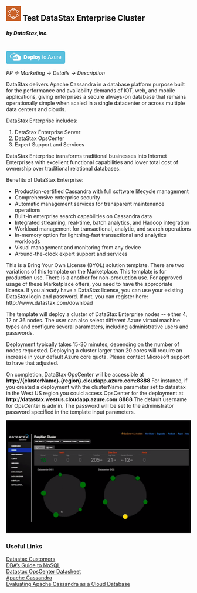 
## <img src="images/Logo_Datastax.png"/> Test DataStax Enterprise Cluster 
##### by DataStax,Inc.
<br/>
<a href="https://portal.azure.com/#create/datastax.datastax-enterprise-cluster byol-non-production">
<img src="images/deploybutton.png"/>    
</a>

*PP -> Marketing -> Details -> Description*

<p>DataStax delivers Apache Cassandra in a database platform purpose built for the performance and availability demands of IOT, web, and mobile applications, giving enterprises a secure always-on database that remains operationally simple when scaled in a single datacenter or across multiple data centers and clouds.</p>

<p>DataStax Enterprise includes:</p>

<ol>
<li>DataStax Enterprise Server</li>
<li>DataStax OpsCenter</li>
<li>Expert Support and Services</li>
</ol>

<p>DataStax Enterprise transforms traditional businesses into Internet Enterprises with excellent functional capabilities and lower total cost of ownership over traditional relational databases.</p>

<p>Benefits of DataStax Enterprise:</p>

<ul>
<li>Production-certified Cassandra with full software lifecycle management</li>
<li>Comprehensive enterprise security</li>
<li>Automatic management services for transparent maintenance operations</li>
<li>Built-in enterprise search capabilities on Cassandra data</li>
<li>Integrated streaming, real-time, batch analytics, and Hadoop integration</li>
<li>Workload management for transactional, analytic, and search operations</li>
<li>In-memory option for lightning-fast transactional and analytics workloads</li>
<li>Visual management and monitoring from any device</li>
<li>Around-the-clock expert support and services</li>
</ul>

<p>This is a Bring Your Own License (BYOL) solution template. There are two variations of this template on the Marketplace. This template is for production use.  There is a another for non-production use. For approved usage of these Marketplace offers, you need to have the appropriate license. If you already have a DataStax license, you can use your existing DataStax login and password.  If not, you can register here: http://www.datastax.com/download</p>

<p>The template will deploy a cluster of DataStax Enterprise nodes -- either 4, 12 or 36 nodes.  The user can also select different Azure virtual machine types and configure several parameters, including administrative users and passwords.</p>

<p>Deployment typically takes 15-30 minutes, depending on the number of nodes requested.  Deploying a cluster larger than 20 cores will require an increase in your default Azure core quota.  Please contact Microsoft support to have that adjusted.</p>

<p>On completion, DataStax OpsCenter will be accessible at <b>http://{clusterName}.{region}.cloudapp.azure.com:8888</b> For instance, if you created a deployment with the clusterName parameter set to datastax in the West US region you could access OpsCenter for the deployment at <b>http://datastax.westus.cloudapp.azure.com:8888</b> The default username for OpsCenter is admin.  The password will be set to the administrator password specified in the template input parameters.</p>

<p>
<img src="images/Datastax_image.png"/>
<p>


### Useful Links

<a href="http://www.datastax.com/customers">Datastax Customers</a><br/>
<a href="http://www.datastax.com/dbas-guide-to-nosql">DBA’s Guide to NoSQL</a><br/>
<a href="http://www.datastax.com/wp-content/uploads/2013/10/DS_DataStax_DevCenter.pdf">Datastax OpsCenter Datasheet</a><br/>
<a href="http://cassandra.apache.org/">Apache Cassandra</a><br/>
<a href="http://www.datastax.com/resources/whitepapers/evaluating-apache-cassandra">Evaluating Apache Cassandra as a Cloud Database</a><br/>



